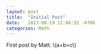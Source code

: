 ```yaml
---
layout: post
title:  "Initial Post"
date:   2017-08-19 21:46:32 -0700
categories: Math
---
```


First post by Matt. \\(a+b=c\\)
